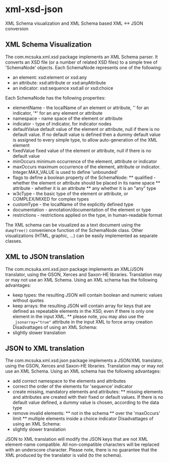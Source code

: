 # xml-xsd-json
XML Schema visualization and XML Schema based XML &lt;-> JSON conversion

## XML Schema Visualization
The com.mcsuka.xml.xsd package implements an XML Schema parser. It converts an XSD file (or a number of related XSD files) to a simple tree of 'SchemaNode' objects. Each SchemaNode represents one of the following:
* an element: xsd:element or xsd:any
* an attribute: xsd:attribute or xsd:anyAttribute
* an indicator: xsd:sequence xsd:all or xsd:choice

Each SchemaNode has the following properties: 
* elementName - the localName of an element or attribute, '' for an indicator, '\*' for an any element or attribute
* namespace - name space of the element or attribute
* indicator - type of indicator, for indicator nodes
* defaultValue default value of the element or attribute, null if there is no default value. If no default value is defined then a dummy default value is assigned to every simple type, to allow auto-generation of the XML element
* fixedValue fixed value of the element or attribute, null if there is no default value
* minOccurs minimum occurrence of the element, attribute or indicator
* maxOccurs maximum occurrence of the element, attribute or indicator. Integer.MAX_VALUE is used to define 'unbounded'
* flags to define a boolean property of the SchemaNode:
** qualified - whether the element or attribute should be placed in its name space
** attribute - whether it is an attribute
** any whether it is an "any" type
* w3cType - the basic type of the element or attribute, or COMPLEX/MIXED for complex types
* customType - the localName of the explicitly defined type
* documentation - annotation/documentation of the element or type
* restrictions - restrictions applied on the type, in human-readable format

The XML schema can be visualized as a text document using the `dumpTree()` convenience function of the SchemaNode class. Other visualizations (HTML, graphic, ...) can be easily implemented as separate classes.

## XML to JSON translation
The com.mcsuka.xml.xsd.json package implements an XML/JSON translator, using the GSON, Xerces and Saxon-HE libraries.
Translation may or may not use an XML Schema. Using an XML schema has the following advantages:
* keep types: the resulting JSON will contain boolean and numeric values without quotes
* keep arrays: the resulting JSON will contain array for keys that are defined as repeatable elements in the XSD, even if there is only one element in the input XML.
** please note, you may also use the `_jsonarray="true"` attribute in the input XML to force array creation
Disadvattages of using an XML Schema:
* slightly slower translation

## JSON to XML translation
The com.mcsuka.xml.xsd.json package implements a JSON/XML translator, using the GSON, Xerces and Saxon-HE libraries.
Translation may or may not use an XML Schema. Using an XML schema has the following advantages:
* add correct namespace to the elements and attributes
* correct the order of the elements for 'sequence' indicator
* create missing, mandatory elements and attributes:
** missing elements and attributes are created with their fixed or default values. If there is no default value defined, a dummy value is chosen, according to the data type
* remove invalid elements:
** not in the schema
** over the 'maxOccurs' limit
** multiple elements inside a choice indicator
Disadvattages of using an XML Schema:
* slightly slower translation

JSON to XML translation will modify the JSON keys that are not XML element-name compatible. All non-compatible characters will be replaced with an underscore character. Please note, there is no guarantee that the XML produced by the translator is valid (to the schema).
